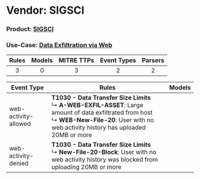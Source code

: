 Vendor: SIGSCI
==============
### Product: [SIGSCI](../ds_sigsci_sigsci.md)
### Use-Case: [Data Exfiltration via Web](../../../../UseCases/uc_data_exfiltration_via_web.md)

| Rules | Models | MITRE TTPs | Event Types | Parsers |
|:-----:|:------:|:----------:|:-----------:|:-------:|
|   3   |   0    |     3      |      2      |    2    |

| Event Type           | Rules                                                                                                                                                                                                         | Models |
| -------------------- | ------------------------------------------------------------------------------------------------------------------------------------------------------------------------------------------------------------- | ------ |
| web-activity-allowed | <b>T1030 - Data Transfer Size Limits</b><br> ↳ <b>A-WEB-EXFIL-ASSET</b>: Large amount of data exfiltrated from host<br> ↳ <b>WEB-New-File-20</b>: User with no web activity history has uploaded 20MB or more |        |
| web-activity-denied  | <b>T1030 - Data Transfer Size Limits</b><br> ↳ <b>New-File-20-Block</b>: User with no web activity history was blocked from uploading 20MB or more                                                            |        |